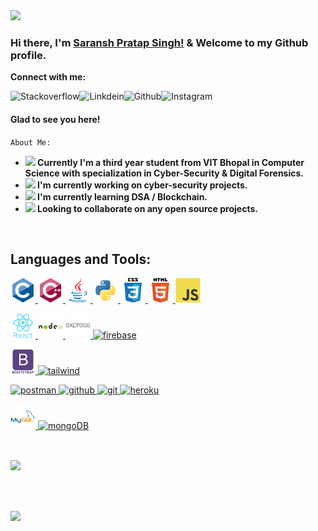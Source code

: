 <img src="https://media2.giphy.com/media/3oKIPEqDGUULpEU0aQ/200.webp?cid=ecf05e47kpj3pwp58mrzqaza1ll14mtehpl965j9mrhvbw9o&rid=200.webp&ct=g"  width="300px">

### Hi there, I'm [Saransh Pratap Singh!]() & Welcome to my Github profile.  

**Connect with me:**

<a href="https://stackoverflow.com/users/16114065/saransh">
<img align="left" alt="Stackoverflow" src="https://img.shields.io/badge/Stack_Overflow-FE7A16?style=for-the-badge&logo=stack-overflow&logoColor=white"/>
</a>
<a href="https://www.linkedin.com/in/saransh-pratap-singh/">
<img align="left" alt="Linkdein"  src="https://img.shields.io/badge/LinkedIn-0077B5?style=for-the-badge&logo=linkedin&logoColor=white"/>
</a>
<a href="https://github.com/SARANSH694">
<img align="left" alt="Github" src="https://img.shields.io/badge/GitHub-100000?style=for-the-badge&logo=github&logoColor=white"/>
<a href="https://www.instagram.com/thisis_saranshsingh/">
<img align="left" alt="Instagram" src="https://img.shields.io/badge/Instagram-E4405F?style=for-the-badge&logo=instagram&logoColor=white"/>
</a>

<br />

#### Glad to see you here!

`About Me:`
<b>
- <img src="https://media1.giphy.com/media/hUA5JLuHW7kTDQMy7f/200w.webp?cid=ecf05e476fkqdshkucz5nfmywkwl77u5tyf61dlzf3x6n4z9&rid=200w.webp&ct=g" width=35px > Currently I'm a third year student from VIT Bhopal in Computer Science with specialization in Cyber-Security & Digital Forensics.
- <img src="https://media1.giphy.com/media/RDZo7znAdn2u7sAcWH/200w.webp?cid=ecf05e47vkstza47k07seyhrujxmkksotr283imllo4y718n&rid=200w.webp&ct=g" width=40px > I'm currently working on cyber-security projects.
- <img src="https://media2.giphy.com/media/3owyp2SViuDIGh8YoM/200w.webp?cid=ecf05e478dtcnhdvf0090b5dk979xn1wnf35slufmud8w8z1&rid=200w.webp&ct=g" width=40px > I'm currently learning DSA / Blockchain.
- <img src="https://media2.giphy.com/media/AUjBfq5licXwoqo87Z/200w.webp?cid=ecf05e47k8pu3tnknm9gdipm489jxzhtg67x2jz7f9t61zhz&rid=200w.webp&ct=g" width=40px > Looking to collaborate on any open source projects. 
</b>
<br>

## Languages and Tools:
<p align ="left">

<a href="https://www.cprogramming.com/" target="_blank"> <img src="https://raw.githubusercontent.com/devicons/devicon/master/icons/c/c-original.svg" alt="c" width="40" height="40"/> </a> <a href="https://www.w3schools.com/cpp/" target="_blank"> <img src="https://raw.githubusercontent.com/devicons/devicon/master/icons/cplusplus/cplusplus-original.svg" alt="cplusplus" width="40" height="40"/> </a> <a href="https://www.java.com" target="_blank"> <img src="https://raw.githubusercontent.com/devicons/devicon/master/icons/java/java-original.svg" alt="java" width="40" height="40"/> </a> <a href="https://www.python.org" target="_blank"> <img src="https://raw.githubusercontent.com/devicons/devicon/master/icons/python/python-original.svg" alt="python" width="40" height="40"/> </a>  <a href="https://www.w3schools.com/css/" target="_blank"> <img src="https://raw.githubusercontent.com/devicons/devicon/master/icons/css3/css3-original-wordmark.svg" alt="css3" width="40" height="40"/> </a> <a href="https://www.w3.org/html/" target="_blank"> <img src="https://raw.githubusercontent.com/devicons/devicon/master/icons/html5/html5-original-wordmark.svg" alt="html5" width="40" height="40"/> </a> <a href="https://developer.mozilla.org/en-US/docs/Web/JavaScript" target="_blank"> <img src="https://raw.githubusercontent.com/devicons/devicon/master/icons/javascript/javascript-original.svg" alt="javascript" width="40" height="40"/> </a> 

<a href="https://reactjs.org/" target="_blank"> <img src="https://raw.githubusercontent.com/devicons/devicon/master/icons/react/react-original-wordmark.svg" alt="react" width="40" height="40"/> </a>
<a href="https://nodejs.org" target="_blank"> <img src="https://raw.githubusercontent.com/devicons/devicon/master/icons/nodejs/nodejs-original-wordmark.svg" alt="nodejs" width="40" height="40"/> </a>  <a href="https://expressjs.com" target="_blank"> <img src="https://raw.githubusercontent.com/devicons/devicon/master/icons/express/express-original-wordmark.svg" alt="express" width="40" height="40"/> </a> <a href="https://firebase.google.com/" target="_blank"> <img src="https://www.vectorlogo.zone/logos/firebase/firebase-icon.svg" alt="firebase" width="40" height="40"/> </a> 

<a href="https://getbootstrap.com" target="_blank"> <img src="https://raw.githubusercontent.com/devicons/devicon/master/icons/bootstrap/bootstrap-plain-wordmark.svg" alt="bootstrap" width="40" height="40"/> </a> <a href="https://tailwindcss.com/" target="_blank"> <img src="https://www.vectorlogo.zone/logos/tailwindcss/tailwindcss-icon.svg" alt="tailwind" width="40" height="40"/> </a> 

<a href="https://postman.com" target="_blank"> <img src="https://www.vectorlogo.zone/logos/getpostman/getpostman-icon.svg" alt="postman" width="40" height="40"/> </a><a href="https://github.com/SARANSH694" target="_blank"> <img src="https://img.icons8.com/ios-glyphs/50/000000/github.png" alt="github" width="40" height="40"/> </a> <a href="https://git-scm.com/" target="_blank"> <img src="https://www.vectorlogo.zone/logos/git-scm/git-scm-icon.svg" alt="git" width="40" height="40"/>  <a href="https://heroku.com" target="_blank"> <img src="https://www.vectorlogo.zone/logos/heroku/heroku-icon.svg" alt="heroku" width="40" height="40"/> </a> 

 <a href="https://www.mysql.com/" target="_blank"> <img src="https://raw.githubusercontent.com/devicons/devicon/master/icons/mysql/mysql-original-wordmark.svg" alt="mysql" width="40" height="40"/> </a>
 <a href="https://www.mongodb.com/" target="_blank"> <img src="https://img.icons8.com/color/48/000000/mongodb.png" alt="mongoDB" width="40" height="40"/> </a><a href="https://www.mongodb.com/" target="_blank"> </a>

</p>

</br>

<p align="left">
<img align="center"  src="https://github-readme-stats.vercel.app/api/top-langs?username=SARANSH694&show_icons=true&locale=en&layout=compact&theme=radical"/>

</br></br>

<img align="center" src="https://github-readme-stats.vercel.app/api?username=SARANSH694&show_icons=true&locale=en&theme=radical" />
</p>
